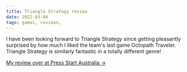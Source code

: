 ```yaml
---
title: Triangle Strategy review
date: 2022-03-04
tags: games, reviews, 
---
```


I have been looking forward to Triangle Strategy since getting pleasantly surprised by how much I liked the team's last game Octopath Traveler. Triangle Strategy is similarly fantastic in a totally different genre!
 
[My review over at Press Start Australia →](https://press-start.com.au/reviews/nintendo-switch/2022/03/04/triangle-strategy-review-a-strategic-achievement/)
<!--more-->
